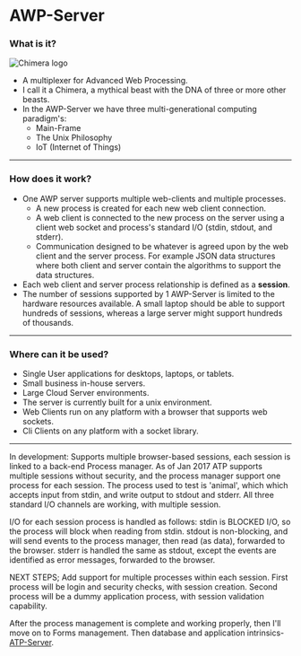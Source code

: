 
# AWP-Server
### What is it?
<img  src="http://www.cloud3000.com/img/chimera.png" alt="Chimera logo">

- A multiplexer for Advanced Web Processing.
- I call it a Chimera, a mythical beast with the DNA of three or more other beasts.
- In the AWP-Server we have three multi-generational computing paradigm's:
  - Main-Frame
  - The Unix Philosophy
  - IoT (Internet of Things)
---
### How does it work?
- One AWP server supports multiple web-clients and multiple processes.
  - A new process is created for each new web client connection.
  + A web client is connected to the new process on the server using a client web socket and process's standard I/O (stdin, stdout, and stderr).
  + Communication designed to be whatever is agreed upon by the web client and the server process. For example JSON data structures where both client and server contain the algorithms to support the data structures.
- Each web client and server process relationship is defined as a **session**.
- The number of sessions supported by 1 AWP-Server is limited to the hardware resources available. A small laptop should be able to support hundreds of sessions, whereas a large server might support hundreds of thousands.

---
### Where can it be used?
- Single User applications for desktops, laptops, or tablets.
- Small business in-house servers.
- Large Cloud Server environments.
- The server is currently built for a unix environment.
- Web Clients run on any platform with a browser that supports web sockets.
- Cli Clients on any platform with a socket library.
  
---

  


In development: Supports multiple browser-based sessions, each session is linked to a back-end Process manager.
As of Jan 2017 ATP supports multiple sessions without security, and the process manager support one process for each session.
The process used to test is 'animal', which which accepts input from stdin, and write output to stdout and stderr.
All three standard I/O channels are working, with multiple session.

I/O for each session process is handled as follows:
  stdin is BLOCKED I/O, so the process will block when reading from stdin.
  stdout is non-blocking, and will send events to the process manager, then read (as data),  forwarded to the browser.
  stderr is handled the same as stdout, except the events are identified as error messages, forwarded to the browser.

NEXT STEPS;
Add support for multiple processes within each session.
First process will be login and security checks, with session creation.
Second process will be a dummy application process, with session validation capability.

After the process management is complete and working properly, then I'll move on to Forms management.
Then database and application intrinsics- [ATP-Server](#atp-server).
